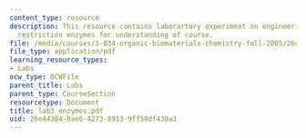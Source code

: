 ```yaml
---
content_type: resource
description: This resource contains laborartory experiment on engineering dna via
  restriction enzymes for understanding of course.
file: /media/courses/3-034-organic-biomaterials-chemistry-fall-2005/26e443848ae6427389139ff50df430a3_lab3_enzymes.pdf
file_type: application/pdf
learning_resource_types:
- Labs
ocw_type: OCWFile
parent_title: Labs
parent_type: CourseSection
resourcetype: Document
title: lab3_enzymes.pdf
uid: 26e44384-8ae6-4273-8913-9ff50df430a3
---
```

